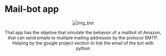 # Mail-bot app
<div style="text-align:center;">
  
  ![img_bot](https://github.com/user-attachments/assets/74e97ab8-3ec8-4062-83a5-d893ec58eda6)
  
  That app has the objetive that simulate the behavior of a mailbot of Amazon, that can send emails to multiple mailing addresses by the protocol SMTP.
  Helping by the google project section to link the email of the bot with python
</div>
